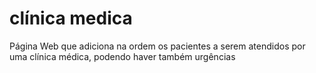# clínica medica
Página Web que adiciona na ordem os pacientes  a serem atendidos por uma clínica médica, podendo haver também urgências
